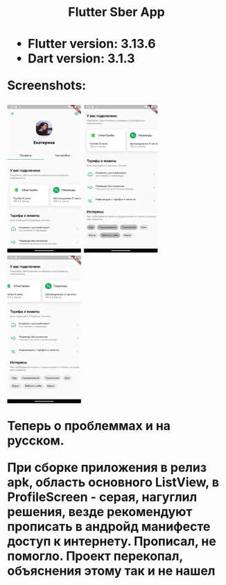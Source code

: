<h1 align="center">Flutter Sber App<h1>

- Flutter version: 3.13.6
- Dart version: 3.1.3

Screenshots:


<img src="assets/screenshots/scr2.png" width="170" height="340">
<img src="assets/screenshots/scr1.png" width="170" height="340">
<img src="assets/screenshots/scr3.png" width="170" height="340">

Теперь о проблеммах и на русском.

При сборке приложения в релиз apk, область основного ListView, в ProfileScreen - серая, нагуглил решения, везде рекомендуют прописать в андройд манифесте доступ к интернету. Прописал, не помогло. Проект перекопал, объяснения этому так и не нашел
